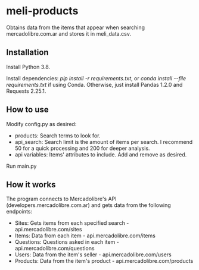 # meli-products

Obtains data from the items that appear when searching mercadolibre.com.ar and stores it in meli_data.csv.

## Installation

Install Python 3.8.

Install dependencies: *pip install -r requirements.txt*, or *conda install --file requirements.txt* if using Conda. Otherwise, just install Pandas 1.2.0 and Requests 2.25.1.

## How to use

Modify config.py as desired:
* products: Search terms to look for.
* api_search: Search limit is the amount of items per search. I recommend 50 for a quick processing and 200 for deeper analysis.
* api variables: Items' attributes to include. Add and remove as desired.

Run main.py


## How it works

The program connects to Mercadolibre's API (developers.mercadolibre.com.ar) and gets data from the following endpoints:
* Sites: Gets items from each specified search - api.mercadolibre.com/sites
* Items: Data from each item - api.mercadolibre.com/items
* Questions: Questions asked in each item - api.mercadolibre.com/questions
* Users: Data from the item's seller - api.mercadolibre.com/users
* Products: Data from the item's product - api.mercadolibre.com/products

